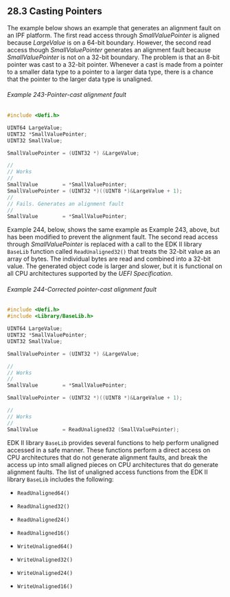 <!--- @file
  28.3 Casting Pointers

  Copyright (c) 2012-2018, Intel Corporation. All rights reserved.<BR>

  Redistribution and use in source (original document form) and 'compiled'
  forms (converted to PDF, epub, HTML and other formats) with or without
  modification, are permitted provided that the following conditions are met:

  1) Redistributions of source code (original document form) must retain the
     above copyright notice, this list of conditions and the following
     disclaimer as the first lines of this file unmodified.

  2) Redistributions in compiled form (transformed to other DTDs, converted to
     PDF, epub, HTML and other formats) must reproduce the above copyright
     notice, this list of conditions and the following disclaimer in the
     documentation and/or other materials provided with the distribution.

  THIS DOCUMENTATION IS PROVIDED BY TIANOCORE PROJECT "AS IS" AND ANY EXPRESS OR
  IMPLIED WARRANTIES, INCLUDING, BUT NOT LIMITED TO, THE IMPLIED WARRANTIES OF
  MERCHANTABILITY AND FITNESS FOR A PARTICULAR PURPOSE ARE DISCLAIMED. IN NO
  EVENT SHALL TIANOCORE PROJECT  BE LIABLE FOR ANY DIRECT, INDIRECT, INCIDENTAL,
  SPECIAL, EXEMPLARY, OR CONSEQUENTIAL DAMAGES (INCLUDING, BUT NOT LIMITED TO,
  PROCUREMENT OF SUBSTITUTE GOODS OR SERVICES; LOSS OF USE, DATA, OR PROFITS;
  OR BUSINESS INTERRUPTION) HOWEVER CAUSED AND ON ANY THEORY OF LIABILITY,
  WHETHER IN CONTRACT, STRICT LIABILITY, OR TORT (INCLUDING NEGLIGENCE OR
  OTHERWISE) ARISING IN ANY WAY OUT OF THE USE OF THIS DOCUMENTATION, EVEN IF
  ADVISED OF THE POSSIBILITY OF SUCH DAMAGE.

-->

## 28.3 Casting Pointers

The example below shows an example that generates an alignment fault on an IPF
platform. The first read access through _SmallValuePointer_ is aligned because
_LargeValue_ is on a 64-bit boundary. However, the second read access though
_SmallValuePointer_ generates an alignment fault because _SmallValuePointer_ is
not on a 32-bit boundary. The problem is that an 8-bit pointer was cast to a
32-bit pointer. Whenever a cast is made from a pointer to a smaller data type
to a pointer to a larger data type, there is a chance that the pointer to the
larger data type is unaligned.

###### Example 243-Pointer-cast alignment fault

```c
#include <Uefi.h>

UINT64 LargeValue;
UINT32 *SmallValuePointer;
UINT32 SmallValue;

SmallValuePointer = (UINT32 *) &LargeValue;

//
// Works
//
SmallValue        = *SmallValuePointer;
SmallValuePointer = (UINT32 *)((UINT8 *)&LargeValue + 1);
//
// Fails. Generates an alignment fault
//
SmallValue        = *SmallValuePointer;
```

Example 244, below, shows the same example as Example 243, above, but has been
modified to prevent the alignment fault. The second read access through
_SmallValuePointer_ is replaced with a call to the EDK II library `BaseLib`
function called `ReadUnaligned32()` that treats the 32-bit value as an array of
bytes. The individual bytes are read and combined into a 32-bit value. The
generated object code is larger and slower, but it is functional on all CPU
architectures supported by the _UEFI Specification_.

###### Example 244-Corrected pointer-cast alignment fault

```c
#include <Uefi.h>
#include <Library/BaseLib.h>

UINT64 LargeValue;
UINT32 *SmallValuePointer;
UINT32 SmallValue;

SmallValuePointer = (UINT32 *) &LargeValue;

//
// Works
//
SmallValue        = *SmallValuePointer;

SmallValuePointer = (UINT32 *)((UINT8 *)&LargeValue + 1);

//
// Works
//
SmallValue        = ReadUnaligned32 (SmallValuePointer);
```

EDK II library `BaseLib` provides several functions to help perform unaligned
accessed in a safe manner. These functions perform a direct access on CPU
architectures that do not generate alignment faults, and break the access up
into small aligned pieces on CPU architectures that do generate alignment
faults. The list of unaligned access functions from the EDK II library
`BaseLib` includes the following:

* `ReadUnaligned64()`

* `ReadUnaligned32()`

* `ReadUnaligned24()`

* `ReadUnaligned16()`

* `WriteUnaligned64()`

* `WriteUnaligned32()`

* `WriteUnaligned24()`

* `WriteUnaligned16()`

